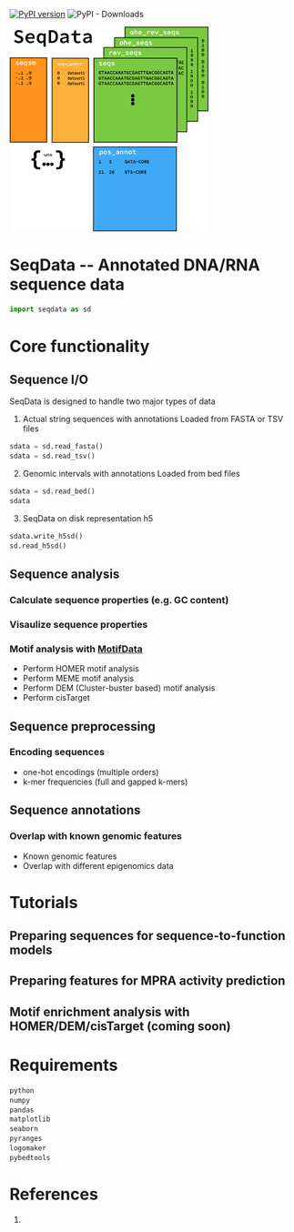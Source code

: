 [![PyPI version](https://badge.fury.io/py/seqexplainer.svg)](https://badge.fury.io/py/seqdata)
![PyPI - Downloads](https://img.shields.io/pypi/dm/seqdata)

<img src="docs/_static/SeqData_only_v2.png" alt="SeqData Logo" width=350>

# SeqData -- Annotated DNA/RNA sequence data

```python
import seqdata as sd
```

# Core functionality

## Sequence I/O
SeqData is designed to handle two major types of data

1. Actual string sequences with annotations
Loaded from FASTA or TSV files
```python
sdata = sd.read_fasta()
sdata = sd.read_tsv()
```

2. Genomic intervals with annotations
Loaded from bed files
```python
sdata = sd.read_bed()
sdata
```

3. SeqData on disk representation
h5
```python
sdata.write_h5sd()
sd.read_h5sd()
```

## Sequence analysis

### Calculate sequence properties (e.g. GC content)

### Visaulize sequence properties

### Motif analysis with [MotifData](https://github.com/ML4GLand/MotifData)

  - Perform HOMER motif analysis
  - Perform MEME motif analysis
  - Perform DEM (Cluster-buster based) motif analysis
  - Perform cisTarget
        
## Sequence preprocessing

### Encoding sequences
  
  - one-hot encodings (multiple orders)
  - k-mer frequencies (full and gapped k-mers)
  
## Sequence annotations

### Overlap with known genomic features
  - Known genomic features
  - Overlap with different epigenomics data

# Tutorials

## Preparing sequences for sequence-to-function models

## Preparing features for MPRA activity prediction

## Motif enrichment analysis with HOMER/DEM/cisTarget (coming soon)

# Requirements

```bash
python
numpy
pandas
matplotlib
seaborn
pyranges
logomaker
pybedtools
```

# References
1. 
